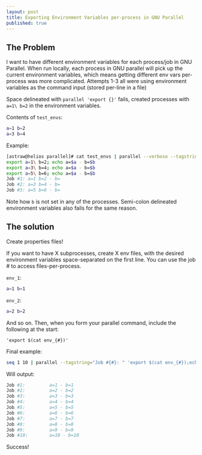 ```yaml
---
layout: post
title: Exporting Environment Variables per-process in GNU Parallel
published: true
---
```


## The Problem

I want to have different environment variables for each process/job in GNU Parallel. When run locally, each process in GNU
parallel will pick up the current environment variables, which means getting different env vars per-process was more complicated.
Attempts 1-3 all were using environment variables as the command input (stored per-line in a file)

Space delineated with `parallel 'export {}'` fails, created processes with `a=1\ b=2` in the environment variables. 

Contents of `test_envs`:

```bash
a=1 b=2
a=3 b=4
```

Example:

```bash
[astraw@helios parallel]# cat test_envs | parallel --verbose --tagstring="Job #{#}:" 'export {}; echo a=$a - b=$b'
export a=1\ b=2; echo a=$a - b=$b
export a=3\ b=4; echo a=$a - b=$b
export a=5\ b=6; echo a=$a - b=$b
Job #1: a=1 b=2 - b=
Job #2: a=3 b=4 - b=
Job #3: a=5 b=6 - b=
```

Note how `b` is not set in any of the processes. Semi-colon delineated environment variables also fails for the same reason. 

## The solution

Create properties files! 

If you want to have X subprocesses, create X env files, with the desired environment variables space-separated on the first line. 
You can use the job # to access files-per-process. 

`env_1`:

```bash
a=1 b=1
```

`env_2`:

```bash
a=2 b=2
```

And so on. Then, when you form your parallel command, include the following at the start:

`'export $(cat env_{#})'`

Final example:

```bash
seq 1 10 | parallel --tagstring="Job #{#}: " 'export $(cat env_{#});echo a=$a - b=$b'
```

Will output:

```bash
Job #1:         a=1 - b=1
Job #2:         a=2 - b=2
Job #3:         a=3 - b=3
Job #4:         a=4 - b=4
Job #5:         a=5 - b=5
Job #6:         a=6 - b=6
Job #7:         a=7 - b=7
Job #8:         a=8 - b=8
Job #9:         a=9 - b=9
Job #10:        a=10 - b=10
```

Success!